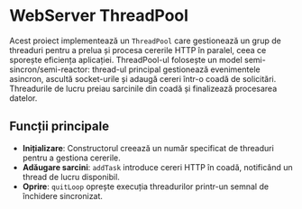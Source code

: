 # WebServer ThreadPool

Acest proiect implementează un `ThreadPool` care gestionează un grup de threaduri pentru a prelua și procesa cererile HTTP în paralel, ceea ce sporește eficiența aplicației. ThreadPool-ul folosește un model semi-sincron/semi-reactor: thread-ul principal gestionează evenimentele asincron, ascultă socket-urile și adaugă cereri într-o coadă de solicitări. Threadurile de lucru preiau sarcinile din coadă și finalizează procesarea datelor.

## Funcții principale

- **Inițializare**: Constructorul creează un număr specificat de threaduri pentru a gestiona cererile.
- **Adăugare sarcini**: `addTask` introduce cereri HTTP în coadă, notificând un thread de lucru disponibil.
- **Oprire**: `quitLoop` oprește execuția threadurilor printr-un semnal de închidere sincronizat.


